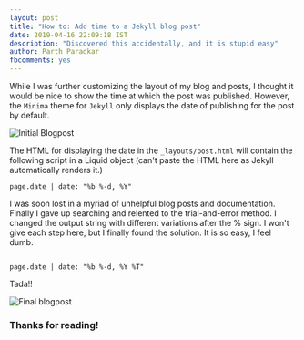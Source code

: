 ```yaml
---
layout: post
title: "How to: Add time to a Jekyll blog post"
date: 2019-04-16 22:09:18 IST
description: "Discovered this accidentally, and it is stupid easy"
author: Parth Paradkar
fbcomments: yes
---
```


While I was further customizing the layout of my blog and posts, I thought it would be nice to show the time at which the post was published. However, the `Minima` theme for `Jekyll` only displays the date of publishing for the post by default. 

<img src="https://raw.githubusercontent.com/thescriptninja/thescriptninja.github.io/master/img/screenshot1.png" title="Initial Blogpost">

The HTML for displaying the date in the `_layouts/post.html` will contain the following script in a Liquid object (can't paste the HTML here as Jekyll automatically renders it.)

```
page.date | date: "%b %-d, %Y"
```

I was soon lost in a myriad of unhelpful blog posts and documentation.
Finally I gave up searching and relented to the trial-and-error method. I changed the output string with different variations after the % sign. I won't give each step here, but I finally found the solution. It is so easy, I feel dumb.

```

page.date | date: "%b %-d, %Y %T"

```


Tada!!

<img src="https://raw.githubusercontent.com/thescriptninja/thescriptninja.github.io/master/img/screenshot2.png" title="Final blogpost">

### Thanks for reading!




